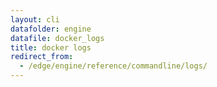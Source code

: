 ```yaml
---
layout: cli
datafolder: engine
datafile: docker_logs
title: docker logs
redirect_from:
  - /edge/engine/reference/commandline/logs/
---
```

